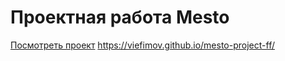 # Проектная работа Mesto
[Посмотреть проект](https://viefimov.github.io/mesto-project-ff/ "Mesto") https://viefimov.github.io/mesto-project-ff/
